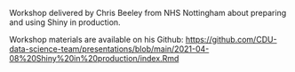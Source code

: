 Workshop delivered by Chris Beeley from NHS Nottingham about preparing and using Shiny in production. 

Workshop materials are available on his Github: https://github.com/CDU-data-science-team/presentations/blob/main/2021-04-08%20Shiny%20in%20production/index.Rmd

